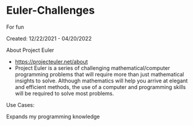 # Euler-Challenges
For fun

Created: 12/22/2021 - 04/20/2022

About Project Euler

 - https://projecteuler.net/about
 - Project Euler is a series of challenging mathematical/computer programming problems that will require more than just mathematical insights to solve. Although mathematics will help you arrive at elegant and efficient methods, the use of a computer and programming skills will be required to solve most problems.
 
 Use Cases:

Expands my programming knowledge
